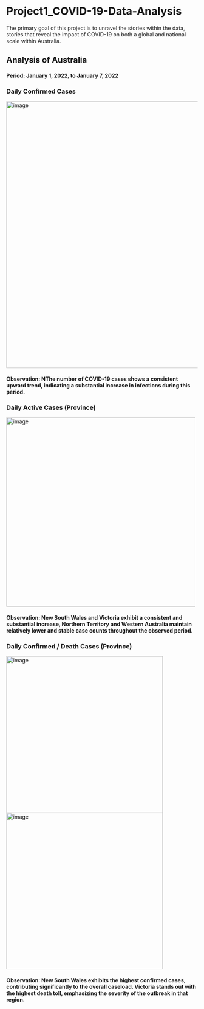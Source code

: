 # Project1_COVID-19-Data-Analysis

The primary goal of this project is to unravel the stories within the data, stories that reveal the impact of COVID-19 on both a global and national scale within Australia.

## Analysis of Australia  
#### Period: January 1, 2022, to January 7, 2022  
### Daily Confirmed Cases  
<img width="702" alt="image" src="https://github.com/YoshieHara/Project1_COVID-19-Data-Analysis/assets/133894305/9255c2d7-6ee5-44a5-81b1-1c2082a4dd0a">  
  
#### Observation: NThe number of COVID-19 cases shows a consistent upward trend, indicating a substantial increase in infections during this period.  

  
### Daily Active Cases (Province)  
<img width="498" alt="image" src="https://github.com/YoshieHara/Project1_COVID-19-Data-Analysis/assets/133894305/fd849207-8c3c-4e5d-a099-f812f13aa761">  
  
#### Observation: New South Wales and Victoria exhibit a consistent and substantial increase, Northern Territory and Western Australia maintain relatively lower and stable case counts throughout the observed period.  


### Daily Confirmed / Death Cases (Province)  
<img width="412" alt="image" src="https://github.com/YoshieHara/Project1_COVID-19-Data-Analysis/assets/133894305/902921c9-ea66-4de7-acbe-496a5665ca5d">
<img width="412" alt="image" src="https://github.com/YoshieHara/Project1_COVID-19-Data-Analysis/assets/133894305/c536aea7-7e44-43c2-86ce-8497ef5c3a0b">  
  
#### Observation: New South Wales exhibits the highest confirmed cases, contributing significantly to the overall caseload. Victoria stands out with the highest death toll, emphasizing the severity of the outbreak in that region.




